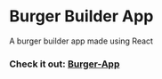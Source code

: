 # Burger Builder App

A burger builder app made using React

### Check it out: <a href="https://burger-app-neo.web.app/">Burger-App</a>
